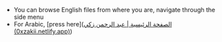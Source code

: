 - You can browse English files from where you are, navigate through the side menu
- For Arabic, [press here]([الصفحة الرئيسية | عبد الرحمن زكي (0xzakii.netlify.app)](https://0xzakii.netlify.app/docs/lsfh-lryysy/)) 